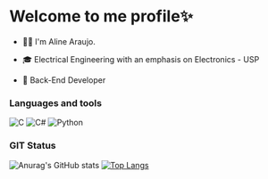 # Welcome to me profile✨

* :woman_technologist: I'm Aline Araujo.

* 🎓 Electrical Engineering with an emphasis on Electronics - USP 

* :round_pushpin: Back-End Developer

### Languages and tools

![C](https://img.shields.io/badge/c-%2300599C.svg?style=for-the-badge&logo=c&logoColor=white) ![C#](https://img.shields.io/badge/c%23-%23239120.svg?style=for-the-badge&logo=c-sharp&logoColor=white) ![Python](https://img.shields.io/badge/python-3670A0?style=for-the-badge&logo=python&logoColor=ffdd54)

### GIT Status
![Anurag's GitHub stats](https://github-readme-stats.vercel.app/api?username=AlineArj&show_icons=true&theme=material-palenight&count_private=true) 
[![Top Langs](https://github-readme-stats.vercel.app/api/top-langs/?username=AlineArj&layout=compact&theme=material-palenight&count_private=true)](https://github.com/anuraghazra/github-readme-stats) 
